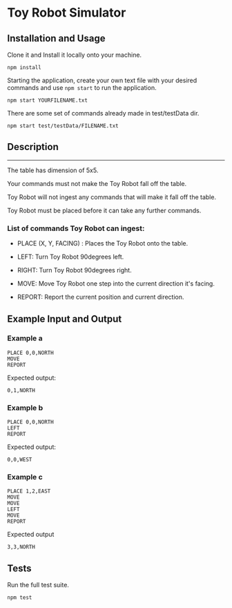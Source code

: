 # Toy Robot Simulator


## Installation and Usage

Clone it and Install it locally onto your machine.
```
npm install
```

Starting the application, create your own text file with your desired commands and use ```npm start``` to run the application.

```
npm start YOURFILENAME.txt
```

There are some set of commands already made in test/testData dir.

```
npm start test/testData/FILENAME.txt
```


## Description
-----------

The table has dimension of 5x5. 

Your commands must not make the Toy Robot fall off the table.

Toy Robot will not ingest any commands that will make it fall off the table.

Toy Robot must be placed before it can take any further commands.

### List of commands Toy Robot can ingest:

- PLACE (X, Y, FACING) : Places the Toy Robot onto the table.

- LEFT: Turn Toy Robot 90degrees left.

- RIGHT: Turn Toy Robot 90degrees right.

- MOVE: Move Toy Robot one step into the current direction it's facing.

- REPORT: Report the current position and current direction.


Example Input and Output
------------------------

### Example a

    PLACE 0,0,NORTH
    MOVE
    REPORT

Expected output:

    0,1,NORTH

### Example b

    PLACE 0,0,NORTH
    LEFT
    REPORT

Expected output:

    0,0,WEST

### Example c

    PLACE 1,2,EAST
    MOVE
    MOVE
    LEFT
    MOVE
    REPORT

Expected output

    3,3,NORTH

Tests
------------------------

Run the full test suite.

```
npm test
```